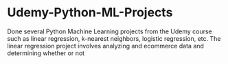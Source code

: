 # Udemy-Python-ML-Projects
Done several Python Machine Learning projects from the Udemy course such as linear regression, k-nearest neighbors, logistic regression, etc. The linear regression project involves analyzing and ecommerce data and determining whether or not 
